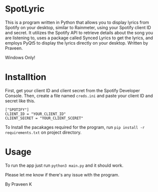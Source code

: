 # SpotLyric 

This is a program written in Python that allows you to display lyrics from Spotify on your desktop, similar to Rainmeter, using your Spotify client ID and secret. It utilizes the Spotify API to retrieve details about the song you are listening to, uses a package called Synced Lyrics to get the lyrics, and employs PyQt5 to display the lyrics directly on your desktop. Written by Praveen.

Windows Only!

# Installtion

First, get your client ID and client secret from the Spotify Developer Console. Then, create a file named `creds.ini` and paste your client ID and secret like this.

```
["SPOTIFY"]
CLIENT_ID = "YOUR_CLIENT_ID"
CLIENT_SECRET = "YOUR_CLIENT_SCERET"
```

To Install the pacakages required for the program, run `pip install -r requirements.txt` on project directory.

# Usage

To run the app just run `python3 main.py` and it should work. 

Please let me know if there's any issue with the program.

By Praveen K
